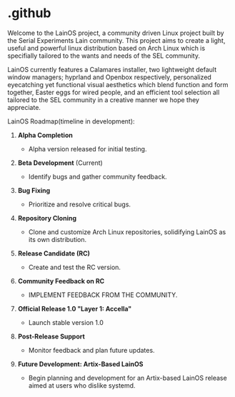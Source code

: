 # .github
Welcome to the LainOS project, a community driven Linux project built by the Serial Experiments Lain community. This project aims to create a light, useful and powerful linux distribution based on Arch Linux which is specifially tailored to the wants and needs of the SEL community.

LainOS currently features a Calamares installer, two lightweight default window managers; hyprland and Openbox respectively, personalized eyecatching yet functional visual aesthetics which blend function and form together, Easter eggs for wired people, and an efficient tool selection all tailored to the SEL community in a creative manner we hope they appreciate.


LainOS Roadmap(timeline in development):

1. **Alpha Completion**  
   - Alpha version released for initial testing.

2. **Beta Development** (Current)  
   - Identify bugs and gather community feedback.

3. **Bug Fixing**  
   - Prioritize and resolve critical bugs.

4. **Repository Cloning**  
   - Clone and customize Arch Linux repositories, solidifying LainOS as its own distribution.

5. **Release Candidate (RC)**  
   - Create and test the RC version.

6. **Community Feedback on RC**  
   - IMPLEMENT FEEDBACK FROM THE COMMUNITY.

7. **Official Release 1.0 "Layer 1: Accella"**  
   - Launch stable version 1.0

8. **Post-Release Support**  
   - Monitor feedback and plan future updates.

9. **Future Development: Artix-Based LainOS**  
   - Begin planning and development for an Artix-based LainOS release aimed at users who dislike systemd.